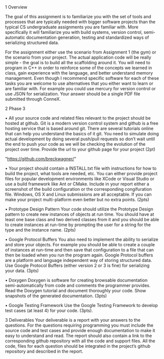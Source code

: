 1 Overview

The goal of this assignment is to familiarize you with the set of tools and processes
that are typically needed with bigger software projects than the typical
CS undergraduate assignments you are familiar with. More specifically it
will familiarize you with build systems, version control, semi-automatic documentation
generation, testing and standardized ways of serializing structured
data.

For the assignment either use the scenario from Assignment 1 (the gym)
or the scenario from your project.
The actual application code will be really simple - the goal is to build
all the scaffolding around it. You will need to program in C++ in order
to reinforce some of the concepts we learned in class, gain experience with
the language, and better understand memory management. Even though I
recommend specific software for each of these tasks you are welcome to use
alternatives that you either want to learn or are familiar with. For example
you could use mercury for version control or use JSON for serialization.
Your answer should be a single PDF file submitted through ConneX.

2 Phase 3

• All your source code and related files relevant to the project should be
hosted at github. Git is a modern version control system and github
is a free hosting service that is based around git. There are several
tutorials online that can help you understand the basics of it git. You
need to simulate doing actual development by doing several push/pull
requests so don’t wait until the end to push your code as we will be
checking the evolution of the project over time. Provide the url to your
github page for your project (2pt)

"https://github.com/breckwagner/"

• Your project should contain a INSTALL.txt file with instructions for
how to build the project, what tools are needed, etc. You can either
provide project files for popular development environments like XCode
or Visual Studio or use a build framework like Ant or CMake. Include
in your report either a screenshot of the build configuration or the corresponding
congifuration file. Windows, OS X and Linux submissions
are all acceptable. If you can make your project multi-platform even
better but no extra points. (2pts)



• Prototype Design Pattern
Your code should utilize the Prototype Design pattern to create new
instances of objects at run time. You should have at least one base
class and two derived classes from it and you should be able to create
instances at run-time by prompting the user for a string for the type
and the instance name. (2pts)

• Google Protocol Buffers
You also need to implement the ability to serialize and store your objects.
For example you should be able to create a couple of instances
at run-time and then save that configuration to a file that can then be
loaded when you run the program again. Google Protocol buffers are
a platform and language independent way of storing structured data.
Use Google Protocol Buffers (either version 2 or 3 is fine) for serializing
your data. (3pts)

• Doxygen
Doxygen is software for creating browsable documentation semi-automatically
from code and comments the programmer provides. Read the Doxygen
tutorial and document thoroughly your code. Show snapshots of the
generated documentation. (3pts)

• Google Testing Framework
Use the Google Testing Framework to develop test cases (at least 4)
for your code. (3pts).

3 Deliverables
Your deliverable is a report with your answers to the questions. For the
questions requiring programming you must include the source code and test
cases and provide enough documentation to make it easy to understand and
read. The report should also contain a link to the corresponding github
repository with all the code and support files. All the code, files for each
question should be integrated in the project’s github repository and described
in the report.
